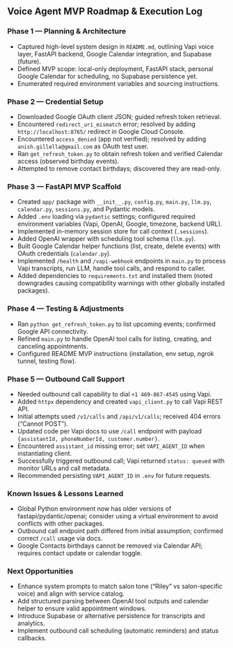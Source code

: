 ## Voice Agent MVP Roadmap & Execution Log

### Phase 1 — Planning & Architecture
- Captured high-level system design in `README.md`, outlining Vapi voice layer, FastAPI backend, Google Calendar integration, and Supabase (future).
- Defined MVP scope: local-only deployment, FastAPI stack, personal Google Calendar for scheduling, no Supabase persistence yet.
- Enumerated required environment variables and sourcing instructions.

### Phase 2 — Credential Setup
- Downloaded Google OAuth client JSON; guided refresh token retrieval.
- Encountered `redirect_uri_mismatch` error; resolved by adding `http://localhost:8765/` redirect in Google Cloud Console.
- Encountered `access_denied` (app not verified); resolved by adding `anish.gillella@gmail.com` as OAuth test user.
- Ran `get_refresh_token.py` to obtain refresh token and verified Calendar access (observed birthday events).
- Attempted to remove contact birthdays; discovered they are read-only.

### Phase 3 — FastAPI MVP Scaffold
- Created `app/` package with `__init__.py`, `config.py`, `main.py`, `llm.py`, `calendar.py`, `sessions.py`, and Pydantic models.
- Added `.env` loading via `pydantic` settings; configured required environment variables (Vapi, OpenAI, Google, timezone, backend URL).
- Implemented in-memory session store for call context (`.sessions`).
- Added OpenAI wrapper with scheduling tool schema (`llm.py`).
- Built Google Calendar helper functions (list, create, delete events) with OAuth credentials (`calendar.py`).
- Implemented `/health` and `/vapi-webhook` endpoints in `main.py` to process Vapi transcripts, run LLM, handle tool calls, and respond to caller.
- Added dependencies to `requirements.txt` and installed them (noted downgrades causing compatibility warnings with other globally installed packages).

### Phase 4 — Testing & Adjustments
- Ran `python get_refresh_token.py` to list upcoming events; confirmed Google API connectivity.
- Refined `main.py` to handle OpenAI tool calls for listing, creating, and canceling appointments.
- Configured README MVP instructions (installation, env setup, ngrok tunnel, testing flow).

### Phase 5 — Outbound Call Support
- Needed outbound call capability to dial `+1 469-867-4545` using Vapi.
- Added `httpx` dependency and created `vapi_client.py` to call Vapi REST API.
- Initial attempts used `/v1/calls` and `/api/v1/calls`; received 404 errors (“Cannot POST”).
- Updated code per Vapi docs to use `/call` endpoint with payload `{assistantId, phoneNumberId, customer.number}`.
- Encountered `assistant_id` missing error; set `VAPI_AGENT_ID` when instantiating client.
- Successfully triggered outbound call; Vapi returned `status: queued` with monitor URLs and call metadata.
- Recommended persisting `VAPI_AGENT_ID` in `.env` for future requests.

### Known Issues & Lessons Learned
- Global Python environment now has older versions of fastapi/pydantic/openai; consider using a virtual environment to avoid conflicts with other packages.
- Outbound call endpoint path differed from initial assumption; confirmed correct `/call` usage via docs.
- Google Contacts birthdays cannot be removed via Calendar API; requires contact update or calendar toggle.

### Next Opportunities
- Enhance system prompts to match salon tone (“Riley” vs salon-specific voice) and align with service catalog.
- Add structured parsing between OpenAI tool outputs and calendar helper to ensure valid appointment windows.
- Introduce Supabase or alternative persistence for transcripts and analytics.
- Implement outbound call scheduling (automatic reminders) and status callbacks.
